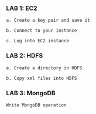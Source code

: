 ### LAB 1: EC2

    a. Create a key pair and save it
   
    b. Connect to your instance
    
    c. Log into EC2 instance
   
### LAB 2: HDFS

    a. Create a directory in HDFS
    
    b. Copy xml files into HDFS
   
### LAB 3: MongoDB

    Write MongoDB operation

